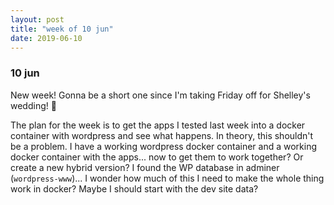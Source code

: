 ```yaml
---
layout: post
title: "week of 10 jun"
date: 2019-06-10
---
```


### 10 jun

New week! Gonna be a short one since I'm taking Friday off for Shelley's wedding! :tada:

The plan for the week is to get the apps I tested last week into a docker container with wordpress and see what happens. In theory, this shouldn't be a problem. I have a working wordpress docker container and a working docker container with the apps... now to get them to work together? Or create a new hybrid version? I found the WP database in adminer (`wordpress-www`)... I wonder how much of this I need to make the whole thing work in docker? Maybe I should start with the dev site data?

